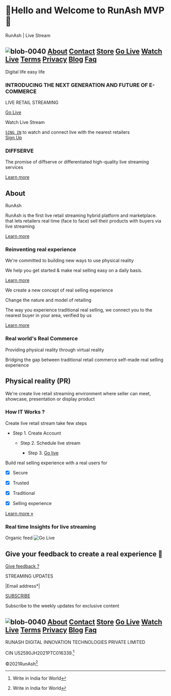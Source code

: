 # 👋Hello and Welcome to RunAsh MVP🎉
RunAsh | Live Stream

## ![blob-0040](https://user-images.githubusercontent.com/61916324/132724592-e5bef25e-36d9-4da8-bbc6-84a24183c8e2.png) [About](https://runash.in/about) [Contact](https://runash.in/Contact) [Store](https://runash.in/privacy) [Go Live](https://runash.in/support) [Watch Live](https://) [Terms](https://runash.in/streaming) [Privacy](https://) [Blog](https://) [Faq](https://)
   
     





   
    
 










   
  
   

   








Digital life easy life





### INTRODUCING THE NEXT GENERATION AND FUTURE OF E-COMMERCE

LIVE RETAIL STREAMING

[Go Live](https://)

Watch Live Stream

 [`SING IN`](https://) to watch and connect live with the nearest retailers<br> 
 [Sign Up](https://)
 

















### DIFFSERVE

The promise of diffserve or differentiated high-quality live streaming services

[Learn more](https://)

## About

RunAsh

RunAsh is the first live retail streaming hybrid platform and marketplace.<br>that lets retailers real time (face to face) sell their products with buyers via live streaming

[Learn more](https://)

### Reinventing real experience

We're committed to building new ways to use physical reality

We help you get started &amp; make real selling easy on a daily basis.

[Learn more](https://)

We create a new concept of real selling experience

Change the nature and model of retailing

The way you experience traditional real selling, we connect you to the nearest buyer in your area, verified by us

[Learn more](https://)

### Real world's Real Commerce

Providing physical reality through virtual reality

Bridging the gap between traditional retail commerce self-made real selling experience 

## Physical reality (PR)

We're create live retail streaming environment where seller can meet, showcase, presentation or display product

### How IT Works ?

Create live retail stream take few steps

 - Step 1. Create Account

   - Step 2. Schedule live stream

     - Step 3. [Go live](https://runash.in/live)











Build real selling experience with a real users for 

- [X] Secure 

- [x] Trusted

- [x] Traditional 

- [x] Selling experience

[Learn more »](https://)

### Real time Insights for live streaming

Organic feed
![Go Live]()


























Give your feedback to create a real experience :tada:
---
[Give feedback ?](https://)

STREAMING UPDATES

|Email address*|

[SUBSCRIBE](https://)

Subscribe to the weekly updates for exclusive content
## ![blob-0040](https://user-images.githubusercontent.com/61916324/132724592-e5bef25e-36d9-4da8-bbc6-84a24183c8e2.png) [About](https://runash.in/about) [Contact](https://runash.in/Contact) [Store](https://runash.in/privacy) [Go Live](https://runash.in/support) [Watch Live](https://) [Terms](https://runash.in/streaming) [Privacy](https://) [Blog](https://) [Faq](https://) 



RUNASH DIGITAL INNOVATION TECHNOLOGIES PRIVATE LIMITED

CIN U52590JH2021PTC016339.[^1]

©2021RunAsh[^1]

[^1]: Write in India for World 

















     

   



















